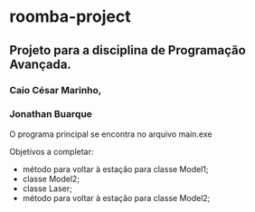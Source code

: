 # roomba-project 

## Projeto para a disciplina de Programação Avançada. 

### Caio César Marinho, 
### Jonathan Buarque 

O programa principal se encontra no arquivo main.exe

Objetivos a completar:
- método para voltar à estação para classe Model1;
- classe Model2;
- classe Laser;
- método para voltar à estação para classe Model2;


